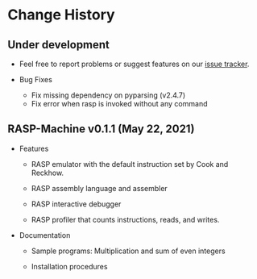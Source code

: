 # Change History


## Under development

-   Feel free to report problems or suggest features on our [issue
    tracker](https://github.com/fchauvel/rasp-machine/issues).

-   Bug Fixes

    -   Fix missing dependency on pyparsing (v2.4.7)   
    -   Fix error when rasp is invoked without any command

## RASP-Machine v0.1.1 (May 22, 2021)

-   Features

    -   RASP emulator with the default instruction set by Cook and
        Reckhow.

    -   RASP assembly language and assembler

    -   RASP interactive debugger

    -   RASP profiler that counts instructions, reads, and writes.

-   Documentation

    -   Sample programs: Multiplication and sum of even integers

    -   Installation procedures
